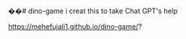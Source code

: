 ��#   d i n o - g a m e 
 
 i creat this to take Chat GPT's help

https://mehefujali1.github.io/dino-game/?

